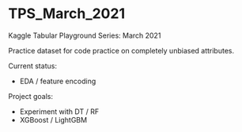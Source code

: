 # TPS_March_2021
Kaggle Tabular Playground Series: March 2021


Practice dataset for code practice on completely unbiased attributes. 


Current status:
- EDA / feature encoding


Project goals:
- Experiment with DT / RF
- XGBoost / LightGBM


